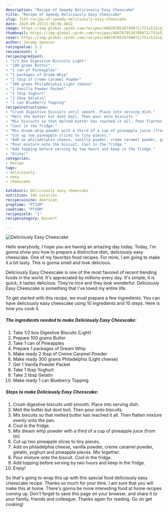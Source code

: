 ```yaml
---
description: "Recipe of Speedy Deliciously Easy Cheescake"
title: "Recipe of Speedy Deliciously Easy Cheescake"
slug: 3141-recipe-of-speedy-deliciously-easy-cheescake
date: 2020-09-25T21:50:56.402Z
image: https://img-global.cpcdn.com/recipes/4867870526799872/751x532cq70/deliciously-easy-cheescake-recipe-main-photo.jpg
thumbnail: https://img-global.cpcdn.com/recipes/4867870526799872/751x532cq70/deliciously-easy-cheescake-recipe-main-photo.jpg
cover: https://img-global.cpcdn.com/recipes/4867870526799872/751x532cq70/deliciously-easy-cheescake-recipe-main-photo.jpg
author: Jeremy Spencer
ratingvalue: 3.3
reviewcount: 4
recipeingredient:
- "1/2 box Digestive Biscuits Light"
- "100 grams Butter"
- "1 can of Pineapples"
- "1 packages of Dream Whip"
- "2 tbsp of Creme Caramel Powder"
- "300 grams Philadelphia Light cheese"
- "1 Vanilla Powder Packet"
- "1 tbsp Yoghurt"
- "2 tbsp Gelatin"
- "1 can Blueberry Topping"
recipeinstructions:
- "Crush digestive biscuits until smooth. Place into serving dish."
- "Melt the butter but dont boil. Then pour onto biscuits."
- "Mix biscuits so that melted butter has reached it all. Then flatten mixture evenly onto the pan."
- "Cool in the fridge."
- "Mix dream whip powder with a third of a cup of pineapple juice (from tin)"
- "Cut up two pineapple slices to tiny pieces."
- "Add on philadelphia cheese, vanilla powder, creme caramel powder, gelatin, yoghurt and pineapple pieces. Mix together."
- "Pour mixture onto the biscuit. Cool in the fridge."
- "Add topping before serving by two hours and keep in the fridge."
- "Enjoy!"
categories:
- Recipe
tags:
- deliciously
- easy
- cheescake

katakunci: deliciously easy cheescake 
nutrition: 246 calories
recipecuisine: American
preptime: "PT32M"
cooktime: "PT58M"
recipeyield: "1"
recipecategory: Dessert

---
```



![Deliciously Easy Cheescake](https://img-global.cpcdn.com/recipes/4867870526799872/751x532cq70/deliciously-easy-cheescake-recipe-main-photo.jpg)

Hello everybody, I hope you are having an amazing day today. Today, I'm gonna show you how to prepare a distinctive dish, deliciously easy cheescake. One of my favorites food recipes. For mine, I am going to make it a bit tasty. This is gonna smell and look delicious.

Deliciously Easy Cheescake is one of the most favored of recent trending foods in the world. It's appreciated by millions every day. It's simple, it is quick, it tastes delicious. They're nice and they look wonderful. Deliciously Easy Cheescake is something that I've loved my entire life.




To get started with this recipe, we must prepare a few ingredients. You can have deliciously easy cheescake using 10 ingredients and 10 steps. Here is how you cook it.

<!--inarticleads1-->

##### The ingredients needed to make Deliciously Easy Cheescake:

1. Take 1/2 box Digestive Biscuits (Light)
1. Prepare 100 grams Butter
1. Take 1 can of Pineapples
1. Prepare 1 packages of Dream Whip
1. Make ready 2 tbsp of Creme Caramel Powder
1. Make ready 300 grams Philadelphia (Light cheese)
1. Get 1 Vanilla Powder Packet
1. Take 1 tbsp Yoghurt
1. Take 2 tbsp Gelatin
1. Make ready 1 can Blueberry Topping




<!--inarticleads2-->

##### Steps to make Deliciously Easy Cheescake:

1. Crush digestive biscuits until smooth. Place into serving dish.
1. Melt the butter but dont boil. Then pour onto biscuits.
1. Mix biscuits so that melted butter has reached it all. Then flatten mixture evenly onto the pan.
1. Cool in the fridge.
1. Mix dream whip powder with a third of a cup of pineapple juice (from tin)
1. Cut up two pineapple slices to tiny pieces.
1. Add on philadelphia cheese, vanilla powder, creme caramel powder, gelatin, yoghurt and pineapple pieces. Mix together.
1. Pour mixture onto the biscuit. Cool in the fridge.
1. Add topping before serving by two hours and keep in the fridge.
1. Enjoy!




So that's going to wrap this up with this special food deliciously easy cheescake recipe. Thanks so much for your time. I am sure that you will make this at home. There's gonna be more interesting food at home recipes coming up. Don't forget to save this page on your browser, and share it to your family, friends and colleague. Thanks again for reading. Go on get cooking!

